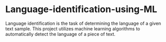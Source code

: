# Language-identification-using-ML
Language identification is the task of determining the language of a given text sample. 
This project utilizes machine learning algorithms to automatically detect the language of a piece of text.
